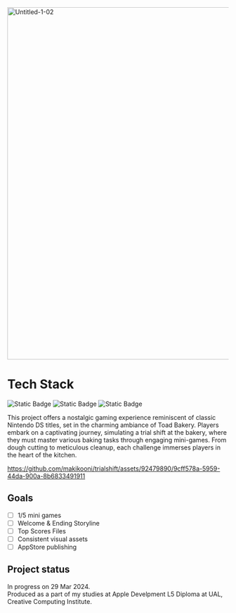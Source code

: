 <img src="https://github.com/makikooni/trialshift/assets/92479890/42a58437-f85b-4f17-b1a9-df804a414ff8" alt="Untitled-1-02" width="800">

# Tech Stack
![Static Badge](https://img.shields.io/badge/Swift-FA7343?style=for-the-badge&logo=swift&logoColor=white)
![Static Badge](https://img.shields.io/badge/Xcode-007ACC?style=for-the-badge&logo=Xcode&logoColor=white)
![Static Badge](https://img.shields.io/badge/iOS-000000?style=for-the-badge&logo=ios&logoColor=white)

This project offers a nostalgic gaming experience reminiscent of classic Nintendo DS titles, set in the charming ambiance of Toad Bakery. Players embark on a captivating journey, simulating a trial shift at the bakery, where they must master various baking tasks through engaging mini-games. From dough cutting to meticulous cleanup, each challenge immerses players in the heart of the kitchen. 



https://github.com/makikooni/trialshift/assets/92479890/9cff578a-5959-44da-900a-8b6833491911


## Goals
- [ ] 1/5 mini games
- [ ] Welcome & Ending Storyline
- [ ] Top Scores Files
- [ ] Consistent visual assets
- [ ] AppStore publishing 

## Project status
In progress on 29 Mar 2024. <br>
Produced as a part of my studies at Apple Develpment L5 Diploma at UAL, Creative Computing Institute. 
